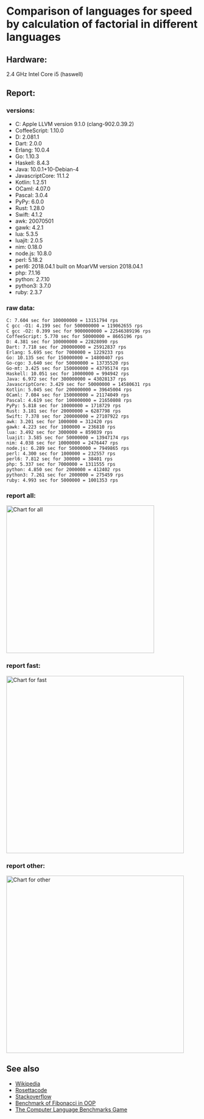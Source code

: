 Comparison of languages for speed by calculation of factorial in different languages
====================================================================================

Hardware:
---------
2.4 GHz Intel Core i5 (haswell)

Report:
-------
### versions:

  * C: Apple LLVM version 9.1.0 (clang-902.0.39.2)
  * CoffeeScript: 1.10.0
  * D: 2.081.1
  * Dart: 2.0.0
  * Erlang: 10.0.4
  * Go: 1.10.3
  * Haskell: 8.4.3
  * Java: 10.0.1+10-Debian-4
  * JavascriptCore: 11.1.2
  * Kotlin: 1.2.51
  * OCaml: 4.07.0
  * Pascal: 3.0.4
  * PyPy: 6.0.0
  * Rust: 1.28.0
  * Swift: 4.1.2
  * awk: 20070501
  * gawk: 4.2.1
  * lua: 5.3.5
  * luajit: 2.0.5
  * nim: 0.18.0
  * node.js: 10.8.0
  * perl: 5.18.2
  * perl6: 2018.04.1 built on MoarVM version 2018.04.1
  * php: 7.1.16
  * python: 2.7.10
  * python3: 3.7.0
  * ruby: 2.3.7


### raw data:

    C: 7.604 sec for 100000000 = 13151794 rps
    C gcc -O1: 4.199 sec for 500000000 = 119062655 rps
    C gcc -O2: 0.399 sec for 9000000000 = 22546389196 rps
    CoffeeScript: 5.770 sec for 50000000 = 8665196 rps
    D: 4.381 sec for 100000000 = 22828090 rps
    Dart: 7.718 sec for 200000000 = 25912837 rps
    Erlang: 5.695 sec for 7000000 = 1229233 rps
    Go: 10.135 sec for 150000000 = 14800407 rps
    Go-cgo: 3.640 sec for 50000000 = 13735520 rps
    Go-mt: 3.425 sec for 150000000 = 43795174 rps
    Haskell: 10.051 sec for 10000000 = 994942 rps
    Java: 6.972 sec for 300000000 = 43028137 rps
    JavascriptCore: 3.429 sec for 50000000 = 14580631 rps
    Kotlin: 5.045 sec for 200000000 = 39645004 rps
    OCaml: 7.084 sec for 150000000 = 21174049 rps
    Pascal: 4.619 sec for 100000000 = 21650808 rps
    PyPy: 5.818 sec for 10000000 = 1718729 rps
    Rust: 3.181 sec for 20000000 = 6287798 rps
    Swift: 7.378 sec for 200000000 = 27107922 rps
    awk: 3.201 sec for 1000000 = 312420 rps
    gawk: 4.223 sec for 1000000 = 236810 rps
    lua: 3.492 sec for 3000000 = 859039 rps
    luajit: 3.585 sec for 50000000 = 13947174 rps
    nim: 4.038 sec for 10000000 = 2476447 rps
    node.js: 6.289 sec for 50000000 = 7949865 rps
    perl: 4.300 sec for 1000000 = 232557 rps
    perl6: 7.812 sec for 300000 = 38401 rps
    php: 5.337 sec for 7000000 = 1311555 rps
    python: 4.850 sec for 2000000 = 412402 rps
    python3: 7.261 sec for 2000000 = 275459 rps
    ruby: 4.993 sec for 5000000 = 1001353 rps


### report all:

<img alt="Chart for all" width="388" src="https://chart.googleapis.com/chart?cht=bhs&chs=582x515&chd=t%3A119062654%2C43795174%2C43028136%2C39645003%2C27107921%2C25912837%2C22828090%2C21650807%2C21174049%2C14800407%2C14580631%2C13947173%2C13735519%2C13151794%2C8665196%2C7949865%2C6287797%2C2476447%2C1718729%2C1311555%2C1229232%2C1001353%2C994942%2C859038%2C412402%2C312420%2C275458%2C236810%2C232556&chco=4d89f9&chbh=12&chds=0,119062654.960045&chxt=x,y,r&chxl=1%3A%7Cperl%7Cgawk%7Cpython3%7Cawk%7Cpython%7Clua%7CHaskell%7Cruby%7CErlang%7Cphp%7CPyPy%7Cnim%7CRust%7Cnode.js%7CCoffeeScript%7CC%7CGo-cgo%7Cluajit%7CJavascriptCore%7CGo%7COCaml%7CPascal%7CD%7CDart%7CSwift%7CKotlin%7CJava%7CGo-mt%7CC%20gcc%20-O1%7C2%3A%7C232556%20rps%7C236810%20rps%7C275458%20rps%7C312420%20rps%7C412402%20rps%7C859038%20rps%7C994942%20rps%7C1001353%20rps%7C1229232%20rps%7C1311555%20rps%7C1718729%20rps%7C2476447%20rps%7C6287797%20rps%7C7949865%20rps%7C8665196%20rps%7C13151794%20rps%7C13735519%20rps%7C13947173%20rps%7C14580631%20rps%7C14800407%20rps%7C21174049%20rps%7C21650807%20rps%7C22828090%20rps%7C25912837%20rps%7C27107921%20rps%7C39645003%20rps%7C43028136%20rps%7C43795174%20rps%7C119062654%20rps%7C0%3A%7C0%20%25%7C10%20%25%7C20%20%25%7C30%20%25%7C40%20%25%7C50%20%25%7C60%20%25%7C70%20%25%7C80%20%25%7C90%20%25%7C100%20%25">

### report fast:

<img alt="Chart for fast" width="466" src="https://chart.googleapis.com/chart?cht=bhs&chs=700x328&chd=t%3A119062654%2C43795174%2C43028136%2C39645003%2C27107921%2C25912837%2C22828090%2C21650807%2C21174049%2C14800407%2C14580631%2C13947173%2C13735519%2C13151794%2C8665196%2C7949865%2C6287797%2C2476447&chco=4d89f9&chbh=12&chds=0,119062654.960045&chxt=x,y,r&chxl=1%3A%7Cnim%7CRust%7Cnode.js%7CCoffeeScript%7CC%7CGo-cgo%7Cluajit%7CJavascriptCore%7CGo%7COCaml%7CPascal%7CD%7CDart%7CSwift%7CKotlin%7CJava%7CGo-mt%7CC%20gcc%20-O1%7C2%3A%7C2476447%20rps%7C6287797%20rps%7C7949865%20rps%7C8665196%20rps%7C13151794%20rps%7C13735519%20rps%7C13947173%20rps%7C14580631%20rps%7C14800407%20rps%7C21174049%20rps%7C21650807%20rps%7C22828090%20rps%7C25912837%20rps%7C27107921%20rps%7C39645003%20rps%7C43028136%20rps%7C43795174%20rps%7C119062654%20rps%7C0%3A%7C0%20%25%7C10%20%25%7C20%20%25%7C30%20%25%7C40%20%25%7C50%20%25%7C60%20%25%7C70%20%25%7C80%20%25%7C90%20%25%7C100%20%25">

### report other:

<img alt="Chart for other" width="466" src="https://chart.googleapis.com/chart?cht=bhs&chs=700x209&chd=t%3A1718729%2C1311555%2C1229232%2C1001353%2C994942%2C859038%2C412402%2C312420%2C275458%2C236810%2C232556&chco=4d89f9&chbh=12&chds=0,1718729.2382879&chxt=x,y,r&chxl=1%3A%7Cperl%7Cgawk%7Cpython3%7Cawk%7Cpython%7Clua%7CHaskell%7Cruby%7CErlang%7Cphp%7CPyPy%7C2%3A%7C232556%20rps%7C236810%20rps%7C275458%20rps%7C312420%20rps%7C412402%20rps%7C859038%20rps%7C994942%20rps%7C1001353%20rps%7C1229232%20rps%7C1311555%20rps%7C1718729%20rps%7C0%3A%7C0%20%25%7C10%20%25%7C20%20%25%7C30%20%25%7C40%20%25%7C50%20%25%7C60%20%25%7C70%20%25%7C80%20%25%7C90%20%25%7C100%20%25">



See also
--------

  * [Wikipedia](http://en.wikipedia.org/wiki/Factorial)
  * [Rosettacode](http://rosettacode.org/wiki/Factorial)
  * [Stackoverflow](http://stackoverflow.com/questions/23930/factorial-algorithms-in-different-languages)
  * [Benchmark of Fibonacci in OOP](https://github.com/Balancer/benchmarks-fib-obj)
  * [The Computer Language Benchmarks Game](http://benchmarksgame.alioth.debian.org)
